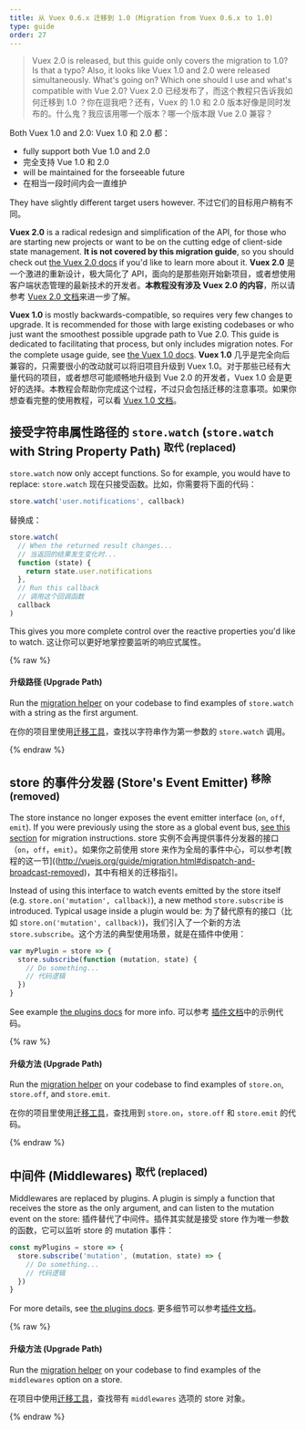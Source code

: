 ```yaml
---
title: 从 Vuex 0.6.x 迁移到 1.0 (Migration from Vuex 0.6.x to 1.0)
type: guide
order: 27
---
```


> Vuex 2.0 is released, but this guide only covers the migration to 1.0? Is that a typo? Also, it looks like Vuex 1.0 and 2.0 were released simultaneously. What's going on? Which one should I use and what's compatible with Vue 2.0?
> Vuex 2.0 已经发布了，而这个教程只告诉我如何迁移到 1.0 ？你在逗我吧？还有，Vuex 的 1.0 和 2.0 版本好像是同时发布的。什么鬼？我应该用哪一个版本？哪一个版本跟 Vue 2.0 兼容？

Both Vuex 1.0 and 2.0:
Vuex 1.0 和 2.0 都：

- fully support both Vue 1.0 and 2.0
- 完全支持 Vue 1.0 和 2.0
- will be maintained for the forseeable future
- 在相当一段时间内会一直维护

They have slightly different target users however.
不过它们的目标用户稍有不同。

__Vuex 2.0__ is a radical redesign and simplification of the API, for those who are starting new projects or want to be on the cutting edge of client-side state management. __It is not covered by this migration guide__, so you should check out [the Vuex 2.0 docs](https://vuex.vuejs.org/en/index.html) if you'd like to learn more about it.
__Vuex 2.0__ 是一个激进的重新设计，极大简化了 API，面向的是那些刚开始新项目，或者想使用客户端状态管理的最新技术的开发者。__本教程没有涉及 Vuex 2.0 的内容__，所以请参考 [Vuex 2.0 文档](https://vuex.vuejs.org/en/index.html)来进一步了解。

__Vuex 1.0__ is mostly backwards-compatible, so requires very few changes to upgrade. It is recommended for those with large existing codebases or who just want the smoothest possible upgrade path to Vue 2.0. This guide is dedicated to facilitating that process, but only includes migration notes. For the complete usage guide, see [the Vuex 1.0 docs](https://github.com/vuejs/vuex/tree/1.0/docs/en).
__Vuex 1.0__ 几乎是完全向后兼容的，只需要很小的改动就可以将旧项目升级到 Vuex 1.0。对于那些已经有大量代码的项目，或者想尽可能顺畅地升级到 Vue 2.0 的开发者，Vuex 1.0 会是更好的选择。本教程会帮助你完成这个过程，不过只会包括迁移的注意事项。如果你想查看完整的使用教程，可以看 [Vuex 1.0 文档](https://github.com/vuejs/vuex/tree/1.0/docs/en)。

## 接受字符串属性路径的 `store.watch` (`store.watch` with String Property Path) <sup>取代 (replaced)</sup>

`store.watch` now only accept functions. So for example, you would have to replace:
`store.watch` 现在只接受函数。比如，你需要将下面的代码：

``` js
store.watch('user.notifications', callback)
```

替换成：

``` js
store.watch(
  // When the returned result changes...
  // 当返回的结果发生变化时...
  function (state) {
    return state.user.notifications
  },
  // Run this callback
  // 调用这个回调函数
  callback
)
```

This gives you more complete control over the reactive properties you'd like to watch.
这让你可以更好地掌控要监听的响应式属性。

{% raw %}
<div class="upgrade-path">
  <h4>升级路径 (Upgrade Path)</h4>
  <p>Run the <a href="https://github.com/vuejs/vue-migration-helper">migration helper</a> on your codebase to find examples of <code>store.watch</code> with a string as the first argument.</p>
  <p>在你的项目里使用<a href="https://github.com/vuejs/vue-migration-helper">迁移工具</a>，查找以字符串作为第一参数的 <code>store.watch</code> 调用。</p>
</div>
{% endraw %}

## store 的事件分发器 (Store's Event Emitter) <sup>移除 (removed)</sup>

The store instance no longer exposes the event emitter interface (`on`, `off`, `emit`). If you were previously using the store as a global event bus, [see this section](http://vuejs.org/guide/migration.html#dispatch-and-broadcast-removed) for migration instructions.
store 实例不会再提供事件分发器的接口（`on`，`off`，`emit`）。如果你之前使用 store 来作为全局的事件中心，可以参考[教程的这一节]((http://vuejs.org/guide/migration.html#dispatch-and-broadcast-removed)，其中有相关的迁移指引。

Instead of using this interface to watch events emitted by the store itself (e.g. `store.on('mutation', callback)`), a new method `store.subscribe` is introduced. Typical usage inside a plugin would be:
为了替代原有的接口（比如 `store.on('mutation', callback)`)，我们引入了一个新的方法 `store.subscribe`。这个方法的典型使用场景，就是在插件中使用：

``` js
var myPlugin = store => {
  store.subscribe(function (mutation, state) {
    // Do something...
    // 代码逻辑
  })
}

```

See example [the plugins docs](https://github.com/vuejs/vuex/blob/1.0/docs/en/plugins.md) for more info.
可以参考 [插件文档](https://github.com/vuejs/vuex/blob/1.0/docs/en/plugins.md)中的示例代码。

{% raw %}
<div class="upgrade-path">
  <h4>升级方法 (Upgrade Path)</h4>
  <p>Run the <a href="https://github.com/vuejs/vue-migration-helper">migration helper</a> on your codebase to find examples of <code>store.on</code>, <code>store.off</code>, and <code>store.emit</code>.</p>
  <p>在你的项目里使用<a href="https://github.com/vuejs/vue-migration-helper">迁移工具</a>，查找用到 <code>store.on</code>，<code>store.off</code> 和 <code>store.emit</code> 的代码。</p>
</div>
{% endraw %}

## 中间件 (Middlewares) <sup>取代 (replaced)</sup>

Middlewares are replaced by plugins. A plugin is simply a function that receives the store as the only argument, and can listen to the mutation event on the store:
插件替代了中间件。插件其实就是接受 store 作为唯一参数的函数，它可以监听 store 的 mutation 事件：

``` js
const myPlugins = store => {
  store.subscribe('mutation', (mutation, state) => {
    // Do something...
    // 代码逻辑
  })
}
```

For more details, see [the plugins docs](https://github.com/vuejs/vuex/blob/1.0/docs/en/plugins.md).
更多细节可以参考[插件文档](https://github.com/vuejs/vuex/blob/1.0/docs/en/plugins.md)。

{% raw %}
<div class="upgrade-path">
  <h4>升级方法 (Upgrade Path)</h4>
  <p>Run the <a href="https://github.com/vuejs/vue-migration-helper">migration helper</a> on your codebase to find examples of the <code>middlewares</code> option on a store.</p>
  <p>在项目中使用<a href="https://github.com/vuejs/vue-migration-helper">迁移工具</a>，查找带有 <code>middlewares</code> 选项的 store 对象。</p>
</div>
{% endraw %}
